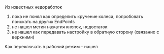 Из известных недоработок
1. пока не понял как определить кручение колеса, попробовать поискать на других EndPoints
2. не нашел метки нажатия кнопок, недостаток
3. не нашел как передавать настройку в обратную сторону (связанно с верхними)


Как переключать в рабочий режим - нашел
